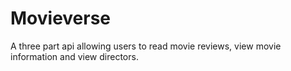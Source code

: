 # Movieverse
A three part api allowing users to read movie reviews, view movie information and view directors.
